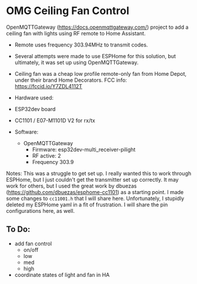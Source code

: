 # OMG Ceiling Fan Control

OpenMQTTGateway (https://docs.openmqttgateway.com/) project to add a ceiling fan with lights using RF remote to Home Assistant.

+ Remote uses frequency 303.94MHz to transmit codes.

+ Several attempts were made to use ESPHome for this solution, but ultimately, it was set up using OpenMQTTGateway.
+ Ceiling fan was a cheap low profile remote-only fan from Home Depot, under their brand Home Decorators. FCC info: https://fccid.io/Y7ZDL4112T

+ Hardware used:
 + ESP32dev board
 + CC1101 / E07-M1101D V2 for rx/tx

+ Software:
  + OpenMQTTGateway
    + Firmware: esp32dev-multi_receiver-pilight
    + RF active: 2
    + Frequency	303.9
   
Notes: This was a struggle to get set up. I really wanted this to work through ESPHome, but I just couldn't get the transmitter set up correctly. It may work for others, but I used the great work by dbuezas (https://github.com/dbuezas/esphome-cc1101) as a starting point. I made some changes to `cc11001.h` that I will share here. Unfortunately, I stupidly deleted my ESPHome yaml in a fit of frustration. I will share the pin configurations here, as well.

## To Do:
 + add fan control
   + on/off
   + low
   + med
   + high
 + coordinate states of light and fan in HA 
